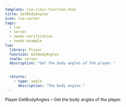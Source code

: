```yaml
---
template: lua-class-function.html
title: GetBodyAngles
icon: lua-server
tags:
  - lua
  - server
  - needs-verification
  - needs-example
lua:
  library: Player
  function: GetBodyAngles
  realm: server
  description: "Get the body angles of the player."
  
  
  returns:
    - type: angle
      description: "The body angles."
---
```


<div class="lua__search__keywords">
Player:GetBodyAngles &#x2013; Get the body angles of the player.
</div>
